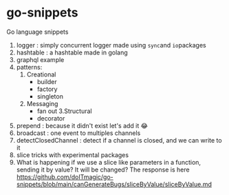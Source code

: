 # go-snippets

Go language snippets

1. logger : simply concurrent logger made using `sync`and `io`packages
2. hashtable : a hashtable made in golang
3. graphql example
4. patterns:
    1. Creational
          - builder
          - factory
          - singleton
    2. Messaging
          - fan out
    3.Structural
          - decorator
5. prepend : because it didn't exist let's add it :joy:
6. broadcast : one event to multiples channels
7. detectClosedChannel : detect if a channel is closed, and we can write to it
8. slice tricks with experimental packages
9. What is happening if we use a slice like parameters in a function, sending it by value? It will be changed? The response is here https://github.com/doITmagic/go-snippets/blob/main/canGenerateBugs/sliceByValue/sliceByValue.md